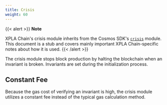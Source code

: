 ```yaml
---
title: Crisis
weight: 60
---
```


{{< alert >}}
**Note**

XPLA Chain's crisis module inherits from the Cosmos SDK's [`crisis`](https://docs.cosmos.network/master/modules/crisis/) module. This document is a stub and covers mainly important XPLA Chain-specific notes about how it is used.
{{< /alert >}}

The crisis module stops block production by halting the blockchain when an invariant is broken. Invariants are set during the initialization process.

## Constant Fee

Because the gas cost of verifying an invariant is high, the crisis module utilizes a constant fee instead of the typical gas calculation method.
